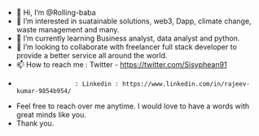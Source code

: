 - 👋 Hi, I’m @Rolling-baba
- 👀 I’m interested in suatainable solutions, web3, Dapp, climate change, waste management and many.
- 🌱 I’m currently learning Business analyst, data analyst and python.
- 💞️ I’m looking to collaborate with freelancer full stack developer to provide a better service all around the world.
- 📫 How to reach me : Twitter - https://twitter.com/Sisyphean91
-                     : Linkedin : https://www.linkedin.com/in/rajeev-kumar-9854b954/
- Feel free to reach over me anytime. I would love to have a words with great minds like you.
- Thank you.                   

<!---
Rolling-baba/Rolling-baba is a ✨ special ✨ repository because its `README.md` (this file) appears on your GitHub profile.
You can click the Preview link to take a look at your changes.
--->
